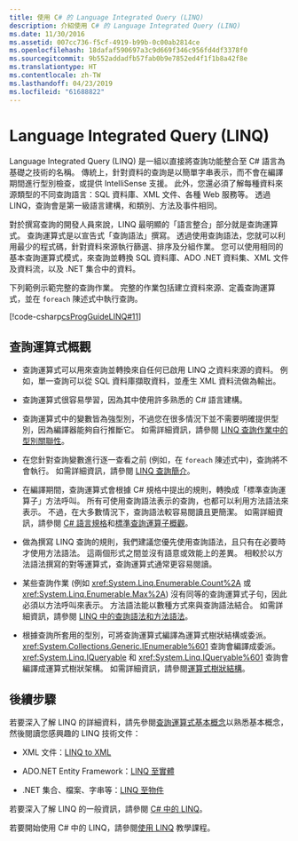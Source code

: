 ```yaml
---
title: 使用 C# 的 Language Integrated Query (LINQ)
description: 介紹使用 C# 的 Language Integrated Query (LINQ)
ms.date: 11/30/2016
ms.assetid: 007cc736-f5cf-4919-b99b-0c00ab2814ce
ms.openlocfilehash: 18dafaf590697a3c9d669f346c956fd4df3378f0
ms.sourcegitcommit: 9b552addadfb57fab0b9e7852ed4f1f1b8a42f8e
ms.translationtype: HT
ms.contentlocale: zh-TW
ms.lasthandoff: 04/23/2019
ms.locfileid: "61688822"
---
```

# <a name="language-integrated-query-linq"></a>Language Integrated Query (LINQ)

Language Integrated Query (LINQ) 是一組以直接將查詢功能整合至 C# 語言為基礎之技術的名稱。 傳統上，針對資料的查詢是以簡單字串表示，而不會在編譯期間進行型別檢查，或提供 IntelliSense 支援。 此外，您還必須了解每種資料來源類型的不同查詢語言：SQL 資料庫、XML 文件、各種 Web 服務等。 透過 LINQ，查詢會是第一級語言建構，和類別、方法及事件相同。

對於撰寫查詢的開發人員來說，LINQ 最明顯的「語言整合」部分就是查詢運算式。 查詢運算式是以宣告式「查詢語法」撰寫。 透過使用查詢語法，您就可以利用最少的程式碼，針對資料來源執行篩選、排序及分組作業。 您可以使用相同的基本查詢運算式模式，來查詢並轉換 SQL 資料庫、ADO .NET 資料集、XML 文件及資料流，以及 .NET 集合中的資料。

下列範例示範完整的查詢作業。 完整的作業包括建立資料來源、定義查詢運算式，並在 `foreach` 陳述式中執行查詢。

[!code-csharp[csProgGuideLINQ#11](~/samples/snippets/csharp/concepts/linq/index_1.cs)]

## <a name="query-expression-overview"></a>查詢運算式概觀

- 查詢運算式可以用來查詢並轉換來自任何已啟用 LINQ 之資料來源的資料。 例如，單一查詢可以從 SQL 資料庫擷取資料，並產生 XML 資料流做為輸出。

- 查詢運算式很容易學習，因為其中使用許多熟悉的 C# 語言建構。

- 查詢運算式中的變數皆為強型別，不過您在很多情況下並不需要明確提供型別，因為編譯器能夠自行推斷它。 如需詳細資訊，請參閱 [LINQ 查詢作業中的型別關聯性](../programming-guide/concepts/linq/type-relationships-in-linq-query-operations.md)。

- 在您針對查詢變數進行逐一查看之前 (例如，在 `foreach` 陳述式中)，查詢將不會執行。 如需詳細資訊，請參閱 [LINQ 查詢簡介](../programming-guide/concepts/linq/introduction-to-linq-queries.md)。

- 在編譯期間，查詢運算式會根據 C# 規格中提出的規則，轉換成「標準查詢運算子」方法呼叫。 所有可使用查詢語法表示的查詢，也都可以利用方法語法來表示。 不過，在大多數情況下，查詢語法較容易閱讀且更簡潔。 如需詳細資訊，請參閱 [C# 語言規格](~/_csharplang/spec/expressions.md#query-expressions)和[標準查詢運算子概觀](../programming-guide/concepts/linq/standard-query-operators-overview.md)。

- 做為撰寫 LINQ 查詢的規則，我們建議您優先使用查詢語法，且只有在必要時才使用方法語法。 這兩個形式之間並沒有語意或效能上的差異。 相較於以方法語法撰寫的對等運算式，查詢運算式通常更容易閱讀。

- 某些查詢作業 (例如 <xref:System.Linq.Enumerable.Count%2A> 或 <xref:System.Linq.Enumerable.Max%2A>) 沒有同等的查詢運算式子句，因此必須以方法呼叫來表示。 方法語法能以數種方式來與查詢語法結合。 如需詳細資訊，請參閱 [LINQ 中的查詢語法和方法語法](../programming-guide/concepts/linq/query-syntax-and-method-syntax-in-linq.md)。

- 根據查詢所套用的型別，可將查詢運算式編譯為運算式樹狀結構或委派。 <xref:System.Collections.Generic.IEnumerable%601> 查詢會編譯成委派。 <xref:System.Linq.IQueryable> 和 <xref:System.Linq.IQueryable%601> 查詢會編譯成運算式樹狀架構。 如需詳細資訊，請參閱[運算式樹狀結構](../expression-trees.md)。

## <a name="next-steps"></a>後續步驟

若要深入了解 LINQ 的詳細資料，請先參閱[查詢運算式基本概念](query-expression-basics.md)以熟悉基本概念，然後閱讀您感興趣的 LINQ 技術文件：

- XML 文件：[LINQ to XML](../programming-guide/concepts/linq/linq-to-xml.md)

- ADO.NET Entity Framework：[LINQ 至實體](../../framework/data/adonet/ef/language-reference/linq-to-entities.md)

- .NET 集合、檔案、字串等：[LINQ 至物件](../programming-guide/concepts/linq/linq-to-objects.md)

若要深入了解 LINQ 的一般資訊，請參閱 [C# 中的 LINQ](linq-in-csharp.md)。

若要開始使用 C# 中的 LINQ，請參閱[使用 LINQ](../tutorials/working-with-linq.md) 教學課程。